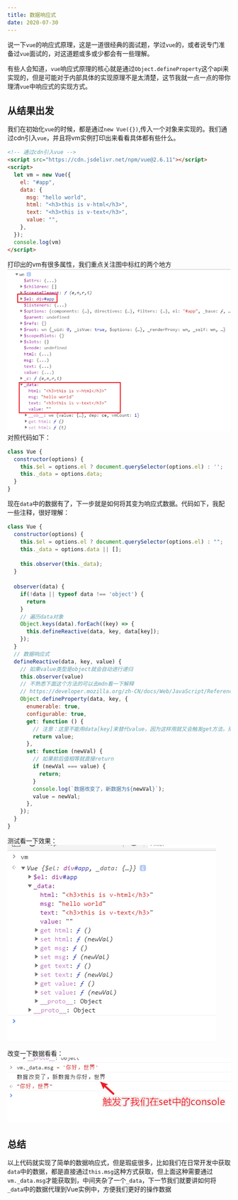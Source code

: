 ```yaml
---
title: 数据响应式
date: 2020-07-30
---
```

说一下`vue`的响应式原理，这是一道很经典的面试题，学过`vue`的，或者说专门准备过`vue`面试的，对这道题或多或少都会有一些理解。

有些人会知道，`vue`响应式原理的核心就是通过`Object.defineProperty`这个api来实现的，但是可能对于内部具体的实现原理不是太清楚，这节我就一点一点的带你理清`vue`中响应式的实现方式。

## 从结果出发
我们在初始化`vue`的时候，都是通过`new Vue({})`,传入一个对象来实现的。我们通过cdn引入`vue`，并且将vm实例打印出来看看具体都有些什么。
```html
<!-- 通过cdn引入vue -->
<script src="https://cdn.jsdelivr.net/npm/vue@2.6.11"></script>
<script>
  let vm = new Vue({
    el: "#app",
    data: {
      msg: "hello world",
      html: "<h3>this is v-html</h3>",
      text: "<h3>this is v-text</h3>",
      value: "",
    },
  });
  console.log(vm)
</script>
```
打印出的vm有很多属性，我们重点关注图中标红的两个地方<br/>
![1](../images/mini-vue1.png)
对照代码如下：
```js
class Vue {
  constructor(options) {
    this.$el = options.el ? document.querySelector(options.el) : '';
    this._data = options.data;
  }
}
```

现在`data`中的数据有了，下一步就是如何将其变为响应式数据。代码如下，我配一些注释，很好理解：
```js
class Vue {
  constructor(options) {
    this.$el = options.el ? document.querySelector(options.el) : "";
    this._data = options.data || [];

    this.observer(this._data);
  }

  observer(data) {
    if(!data || typeof data !== 'object') {
      return
    }
    // 遍历data对象
    Object.keys(data).forEach((key) => {
      this.defineReactive(data, key, data[key]);
    });
  }
  // 数据响应式
  defineReactive(data, key, value) {
    // 如果value类型是object就会自动进行递归
    this.observer(value)
    // 不熟悉下面这个方法的可以去mdn看一下解释
    // https://developer.mozilla.org/zh-CN/docs/Web/JavaScript/Reference/Global_Objects/Object/defineProperty
    Object.defineProperty(data, key, {
      enumerable: true,
      configurable: true,
      get: function () {
        // 注意：这里不能用data[key]来替代value，因为这样用就又会触发get方法，形成死循环
        return value;
      },
      set: function (newVal) {
        // 如果前后值相等就直接return
        if (newVal === value) {
          return;
        }
        console.log(`数据改变了，新数据为${newVal}`);
        value = newVal;
      },
    });
  }
}
```

测试看一下效果：
![2](../images/mini-vue2.png)

改变一下数据看看：
![3](../images/mini-vue3.png)


## 总结
以上代码就实现了简单的数据响应式，但是瑕疵很多，比如我们在日常开发中获取`data`中的数据，都是直接通过`this.msg`这种方式获取，但上面这种需要通过`vm._data.msg`才能获取到，中间夹杂了一个`_data`，下一节我们就要讲如何将`_data`中的数据代理到Vue实例中，方便我们更好的操作数据
